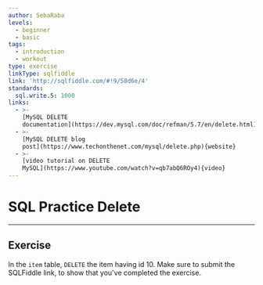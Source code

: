 ```yaml
---
author: SebaRaba
levels:
  - beginner
  - basic
tags:
  - introduction
  - workout
type: exercise
linkType: sqlfiddle
link: 'http://sqlfiddle.com/#!9/58d6e/4'
standards:
  sql.write.5: 1000
links:
  - >-
    [MySQL DELETE
    documentation](https://dev.mysql.com/doc/refman/5.7/en/delete.html){documentation}
  - >-
    [MySQL DELETE blog
    post](https://www.techonthenet.com/mysql/delete.php){website}
  - >-
    [video tutorial on DELETE
    MySQL](https://www.youtube.com/watch?v=qb7abQ6ROy4){video}
---
```


# SQL Practice Delete


---

## Exercise

In the `item` table, `DELETE` the item having id 10. Make sure to submit the SQLFiddle link, to show that you've completed the exercise.
